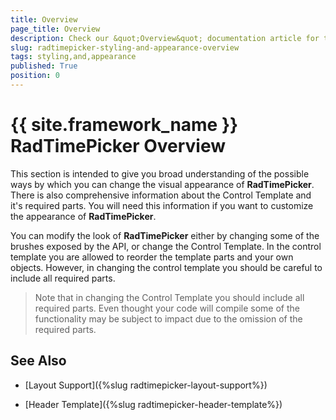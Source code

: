```yaml
---
title: Overview
page_title: Overview
description: Check our &quot;Overview&quot; documentation article for the RadTimePicker {{ site.framework_name }} control.
slug: radtimepicker-styling-and-appearance-overview
tags: styling,and,appearance
published: True
position: 0
---
```


# {{ site.framework_name }} RadTimePicker Overview

This section is intended to give you broad understanding of the possible ways by which you can change the visual appearance of __RadTimePicker__. There is also comprehensive information about the Control Template and it's required parts. You will need this information if you want to customize the appearance of __RadTimePicker__. 

You can modify the look of __RadTimePicker__ either by changing some of the brushes exposed by the API, or change the Control Template. In the control template you are allowed to reorder the template parts and your own objects. However, in changing the control template you should be careful to include all required parts.

>Note that in changing the Control Template you should include all required parts. Even thought your code will compile some of the functionality may be subject to impact due to the omission of the required parts. 

## See Also

 * [Layout Support]({%slug radtimepicker-layout-support%})

 * [Header Template]({%slug radtimepicker-header-template%})
